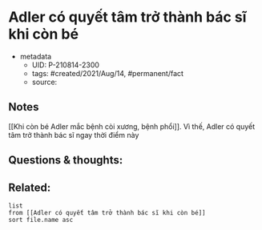 # Adler có quyết tâm trở thành bác sĩ khi còn bé

- metadata
	- UID: P-210814-2300
	- tags: #created/2021/Aug/14, #permanent/fact 
	- source: 

## Notes
[[Khi còn bé Adler mắc bệnh còi xương, bệnh phổi]]. Vì thế, Adler có quyết tâm trở thành bác sĩ ngay thời điểm này

## Questions & thoughts:

## Related:
```dataview
list
from [[Adler có quyết tâm trở thành bác sĩ khi còn bé]]
sort file.name asc
```
